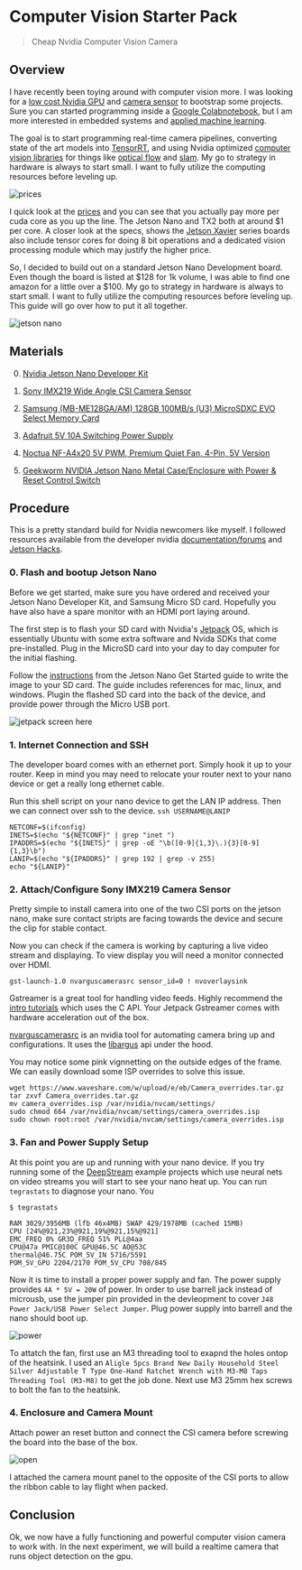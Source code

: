 # Computer Vision Starter Pack

> Cheap Nvidia Computer Vision Camera

## Overview

I have recently been toying around with computer vision more. I was looking for a [low cost Nvidia GPU](https://developer.nvidia.com/embedded/jetson-nano-developer-kit) and [camera sensor](https://www.electronicsdatasheets.com/download/5721ed8ce34e24fd697a913a.pdf?format=pdf) to bootstrap some projects. Sure you can started programming inside a [Google Colabnotebook](https://colab.research.google.com/), but I am more interested in embedded systems and [applied machine learning](https://github.com/onnx/models). 

The goal is to start programming real-time camera pipelines, converting state of the art models into [TensorRT](https://docs.nvidia.com/deeplearning/tensorrt/api/python_api/index.html), and using Nvidia optimized [computer vision libraries](https://developer.nvidia.com/embedded/visionworks-1-5-3) for things like [optical flow](https://developer.nvidia.com/opticalflow-sdk) and [slam](https://arxiv.org/pdf/1911.11763.pdf). My go to strategy in hardware is always to start small. I want to fully utilize the computing resources before leveling up.

![prices](prices.png)

I quick look at the [prices](https://www.nvidia.com/en-us/autonomous-machines/embedded-systems/) and you can see that you actually pay more per cuda core as you up the line. The Jetson Nano and TX2 both at around $1 per core. A closer look at the specs,  shows the [Jetson Xavier](https://developer.nvidia.com/embedded/jetson-agx-xavier-developer-kit) series boards also include tensor cores for doing 8 bit operations and a dedicated vision processing module which may justify the higher price. 

So, I decided to build out on a standard Jetson Nano Development board. Even though the board is listed at $128 for 1k volume, I was able to find one amazon for a little over a $100. My go to strategy in hardware is always to start small. I want to fully utilize the computing resources before leveling up. This guide will go over how to put it all together.

![jetson nano](jetson_nano.jpg)

## Materials

0. [Nvidia Jetson Nano Developer Kit](https://developer.nvidia.com/embedded/jetson-nano-developer-kit)

1. [Sony IMX219 Wide Angle CSI Camera Sensor](https://www.sainsmart.com/products/sainsmart-imx219-camera-module-for-nvidia-jetson-nano-board-8mp-sensor-160-degree-fov)

2. [Samsung (MB-ME128GA/AM) 128GB 100MB/s (U3) MicroSDXC EVO Select Memory Card](https://www.samsung.com/us/support/computing/memory-storage/memory-cards)

3. [Adafruit 5V 10A Switching Power Supply](https://www.adafruit.com/product/1466)

4. [Noctua NF-A4x20 5V PWM, Premium Quiet Fan, 4-Pin, 5V Version](https://noctua.at/en/nf-a4x20-5v-pwm)

5. [Geekworm NVIDIA Jetson Nano Metal Case/Enclosure with Power & Reset Control Switch](https://geekworm.com/products/geekworm-nvidia-jetson-nano-metal-case-with-power-reset-control-switch)

## Procedure

This is a pretty standard build for Nvidia newcomers like myself. I followed resources available from the developer nvidia [documentation/forums](https://forums.developer.nvidia.com/) and [Jetson Hacks](https://www.youtube.com/channel/UCQs0lwV6E4p7LQaGJ6fgy5Q).

### 0. Flash and bootup Jetson Nano

Before we get started, make sure you have ordered and received your Jetson Nano Developer Kit, and Samsung Micro SD card. Hopefully you have also have a spare monitor with an HDMI port laying around. 

The first step is to flash your SD card with Nvidia's [Jetpack](https://developer.nvidia.com/embedded/jetpack) OS, which is essentially Ubuntu with some extra software and Nvida SDKs that come pre-installed. Plug in the MicroSD card into your day to day computer for the initial flashing.

Follow the [instructions](https://developer.nvidia.com/embedded/learn/get-started-jetson-nano-devkit#write) from the Jetson Nano Get Started guide to write the image to your SD card. The guide includes references for mac, linux, and windows. Plugin the flashed SD card into the back of the device, and provide power through the Micro USB port. 

![jetpack screen here](jetpack_logo.jpg)


### 1. Internet Connection and SSH

The developer board comes with an ethernet port. Simply hook it up to your router. Keep in mind you may need to relocate your router next to your nano device or get a really long ethernet cable.

Run this shell script on your nano device to get the LAN IP address. Then we can connect over ssh to the device. `ssh USERNAME@LANIP`

```
NETCONF=$(ifconfig)
INETS=$(echo "${NETCONF}" | grep "inet ")
IPADDRS=$(echo "${INETS}" | grep -oE "\b([0-9]{1,3}\.){3}[0-9]{1,3}\b")
LANIP=$(echo "${IPADDRS}" | grep 192 | grep -v 255)
echo "${LANIP}"
```

### 2. Attach/Configure Sony IMX219 Camera Sensor

Pretty simple to install camera into one of the two CSI ports on the jetson nano, make sure contact stripts are facing towards the device and secure the clip for stable contact.

Now you can check if the camera is working by capturing a live video stream and displaying. To view display you will need a monitor connected over HDMI.

```
gst-launch-1.0 nvarguscamerasrc sensor_id=0 ! nvoverlaysink
```

Gstreamer is a great tool for handling video feeds. Highly recommend the [intro tutorials](https://gstreamer.freedesktop.org/documentation/tutorials/basic/index.html?gi-language=c) which uses the C API. Your Jetpack Gstreamer comes with hardware acceleration out of the box.

[nvarguscamerasrc](Hiaxu2bM2gk_VWiYivfDAs6PoSAV9LNuVKM_T1cAbmyGW6mYM8E_0c) is an nvidia tool for automating camera bring up and configurations. It uses the [libargus](https://docs.nvidia.com/jetson/l4t-multimedia/group__LibargusAPI.html) api under the hood.

You may notice some pink vignnetting on the outside edges of the frame. We can easily download some ISP overrides to solve this issue.

```
wget https://www.waveshare.com/w/upload/e/eb/Camera_overrides.tar.gz
tar zxvf Camera_overrides.tar.gz 
mv camera_overrides.isp /var/nvidia/nvcam/settings/
sudo chmod 664 /var/nvidia/nvcam/settings/camera_overrides.isp
sudo chown root:root /var/nvidia/nvcam/settings/camera_overrides.isp
```

### 3. Fan and Power Supply Setup

At this point you are up and running with your nano device. If you try running some of the [DeepStream](https://docs.nvidia.com/metropolis/deepstream/4.0/dev-guide/index.html) example projects which use neural nets on video streams you will start to see your nano heat up. You can run `tegrastats` to diagnose your nano. You

```
$ tegrastats

RAM 3029/3956MB (lfb 46x4MB) SWAP 429/1978MB (cached 15MB) 
CPU [24%@921,23%@921,19%@921,15%@921] 
EMC_FREQ 0% GR3D_FREQ 51% PLL@4aa 
CPU@47a PMIC@100C GPU@46.5C AO@53C 
thermal@46.75C POM_5V_IN 5716/5591 
POM_5V_GPU 2204/2170 POM_5V_CPU 708/845
```

Now it is time to install a proper power supply and fan. The power supply provides `4A * 5V = 20W` of power. In order to use barrell jack instead of microusb, use the jumper pin provided in the devleopment to cover `J48 Power Jack/USB Power Select Jumper`. Plug power supply into barrell and the nano should boot up.

![power](power.png)

To attatch the fan, first use an M3 threading tool to exapnd the holes ontop of the heatsink. I used an `Aligle 5pcs Brand New Daily Household Steel Silver Adjustable T Type One-Hand Ratchet Wrench with M3-M8 Taps Threading Tool (M3-M8)` to get the job done. Next use M3 25mm hex screws to bolt the fan to the heatsink.

### 4. Enclosure and Camera Mount

Attach power an reset button and connect the CSI camera before screwing the board into the base of the box. 

![open](inside.jpg)

I attached the camera mount panel to the opposite of the CSI ports to allow the ribbon cable to lay flight when packed.

## Conclusion

Ok, we now have a fully functioning and powerful computer vision camera to work with. In the next experiment, we will build a realtime camera that runs object detection on the gpu.
